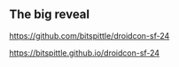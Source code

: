 ## The big reveal

<p><a href="https://github.com/bitspittle/droidcon-sf-24">https://github.com/bitspittle/droidcon-sf-24</a></p>

<p><a href="https://bitspittle.github.io/droidcon-sf-24">https://bitspittle.github.io/droidcon-sf-24</a></p>
